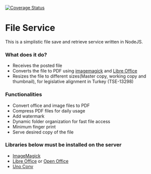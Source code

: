 [![Coverage Status](https://coveralls.io/repos/oguzhanyalcin/fileservice/badge.svg?branch=master&service=bitbucket)](https://coveralls.io/bitbucket/oguzhanyalcin/fileservice?branch=master)

# File Service #

This is a simplistic file save and retrieve service written in NodeJS.

### What does it do? ###

* Receives the posted file
* Converts the file to PDF using [imagemagick](http://www.imagemagick.org/script/index.php) and [Libre Office](https://www.libreoffice.org/)
* Resizes the file to different sizes(Master copy, working copy and thumbnail), for legislative alignment in Turkey (TSE-13298)

### Functionalities ###

* Convert office and image files to PDF
* Compress PDF files for daily usage
* Add watermark
* Dynamic folder organization for fast file access
* Minimum finger print
* Serve desired copy of the file

### Libraries below must be installed on the server ###

* [ImageMagick](http://www.imagemagick.org/script/index.php)
* [Libre Office](https://www.libreoffice.org/) or [Open Office](https://www.openoffice.org/)
* [Uno Conv](https://github.com/dagwieers/unoconv)
